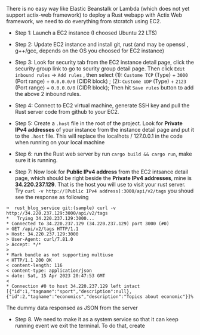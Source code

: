 
There is no easy way like Elastic Beanstalk or Lambda (which does not yet support actix-web framework) to deploy a Rust webapp with Actix Web framework, we need to do everything from stcratch using EC2.

- Step 1: Launch a EC2 instance (I choosed Ubuntu 22 LTS)

- Step 2: Update EC2 instance and install git, rust (and may be openssl , g++/gcc, depends on the OS you choosed for EC2 instance)

- Step 3: Look for security tab from the EC2 instance detail page, click the security group link to go to scurity group detail page. Then click `Edit inbound rules` -> `Add rules` , then select (1): `Custome TCP` (Type) + `3000` (Port range) + `0.0.0.0/0` (CIDR block) ; (2): `Custome UDP` (Type) + `2123` (Port range) + `0.0.0.0/0` (CIDR block); Then hit `Save rules` button to add the above 2 inbound rules.

- Step 4: Connect to EC2 virtual machine, generate SSH key and pull the Rust server code from github to your EC2.

- Step 5: Create a `.host` file in the root of the project. Look for **Private IPv4 addresses** of your instance from the instance detail page and put it to the `.host` file. This will replace the localhots / 127.0.0.1 in the code when running on your local machine

- Step 6: run the Rust web server by run `cargo build && cargo run`, make sure it is running.

- Step 7: Now look for **Public IPv4 address** from the EC2 intsance detail page, which should be right beside the **Private IPv4 addresses**, mine is **34.220.237.129**. That is the host you will use to visit your rust server. Try `curl -v http://[Public IPv4 address]:3000/api/v2/tags` you shoud see the response as following

```
➜  rust_blog_service git:(sample) curl -v http://34.220.237.129:3000/api/v2/tags  
*   Trying 34.220.237.129:3000...
* Connected to 34.220.237.129 (34.220.237.129) port 3000 (#0)
> GET /api/v2/tags HTTP/1.1
> Host: 34.220.237.129:3000
> User-Agent: curl/7.81.0
> Accept: */*
> 
* Mark bundle as not supporting multiuse
< HTTP/1.1 200 OK
< content-length: 116
< content-type: application/json
< date: Sat, 15 Apr 2023 20:47:53 GMT
< 
* Connection #0 to host 34.220.237.129 left intact
[{"id":1,"tagname":"sport","description":null},{"id":2,"tagname":"economics","description":"Topics about economic"}]%     
```

The dummy data responsed as JSON from the server

- Step 8. We need to make it as a system service so that it can keep running event we exit the terminal. To do that, create 
